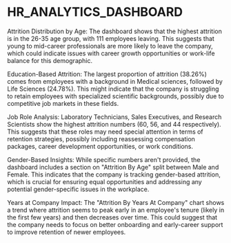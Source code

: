 # HR_ANALYTICS_DASHBOARD
Attrition Distribution by Age:
The dashboard shows that the highest attrition is in the 26-35 age group, with 111 employees leaving. This suggests that young to mid-career professionals are more likely to leave the company, which could indicate issues with career growth opportunities or work-life balance for this demographic.

Education-Based Attrition:
The largest proportion of attrition (38.26%) comes from employees with a background in Medical sciences, followed by Life Sciences (24.78%). This might indicate that the company is struggling to retain employees with specialized scientific backgrounds, possibly due to competitive job markets in these fields.

Job Role Analysis:
Laboratory Technicians, Sales Executives, and Research Scientists show the highest attrition numbers (60, 56, and 44 respectively). This suggests that these roles may need special attention in terms of retention strategies, possibly including reassessing compensation packages, career development opportunities, or work conditions.

Gender-Based Insights:
While specific numbers aren't provided, the dashboard includes a section on "Attrition By Age" split between Male and Female. This indicates that the company is tracking gender-based attrition, which is crucial for ensuring equal opportunities and addressing any potential gender-specific issues in the workplace.

Years at Company Impact:
The "Attrition By Years At Company" chart shows a trend where attrition seems to peak early in an employee's tenure (likely in the first few years) and then decreases over time. This could suggest that the company needs to focus on better onboarding and early-career support to improve retention of newer employees.
